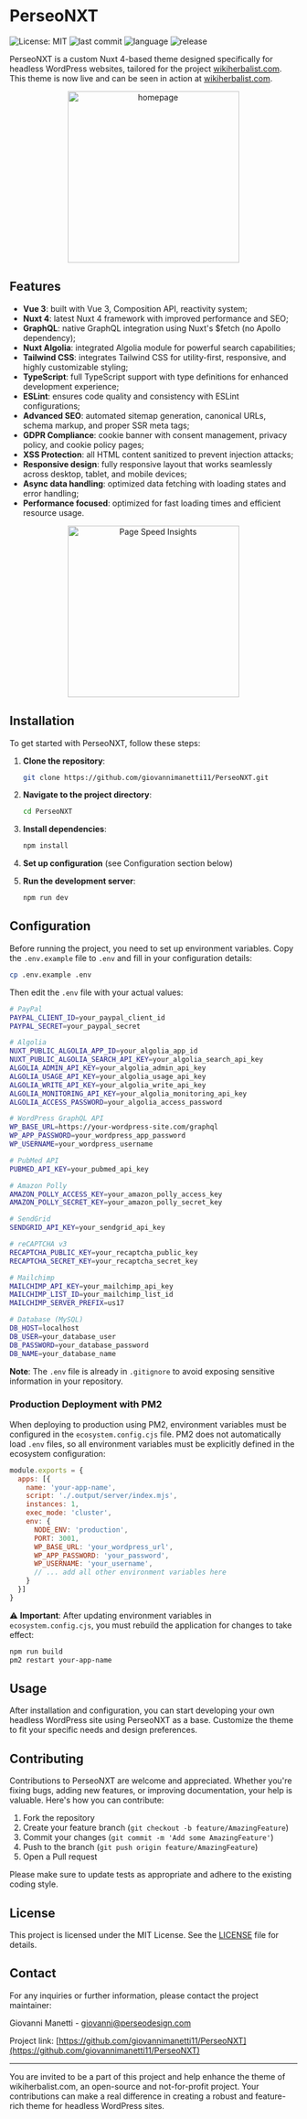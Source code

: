 # PerseoNXT

![License: MIT](https://img.shields.io/badge/License-MIT-yellow.svg)
![last commit](https://img.shields.io/github/last-commit/giovannimanetti11/PerseoNXT)
![language](https://img.shields.io/github/languages/top/giovannimanetti11/PerseoNXT)
![release](https://img.shields.io/github/v/release/giovannimanetti11/PerseoNXT?include_prereleases)

PerseoNXT is a custom Nuxt 4-based theme designed specifically for headless WordPress websites, tailored for the project [wikiherbalist.com](https://wikiherbalist.com). This theme is now live and can be seen in action at [wikiherbalist.com](https://wikiherbalist.com).

<p align="center">
<img src="https://github.com/user-attachments/assets/1b48f4bd-8628-4e8f-bea2-8e28bf12b7d6" alt="homepage" width="300">
</p>

## Features

- **Vue 3**: built with Vue 3, Composition API, reactivity system;
- **Nuxt 4**: latest Nuxt 4 framework with improved performance and SEO;
- **GraphQL**: native GraphQL integration using Nuxt's $fetch (no Apollo dependency);
- **Nuxt Algolia**: integrated Algolia module for powerful search capabilities;
- **Tailwind CSS**: integrates Tailwind CSS for utility-first, responsive, and highly customizable styling;
- **TypeScript**: full TypeScript support with type definitions for enhanced development experience;
- **ESLint**: ensures code quality and consistency with ESLint configurations;
- **Advanced SEO**: automated sitemap generation, canonical URLs, schema markup, and proper SSR meta tags;
- **GDPR Compliance**: cookie banner with consent management, privacy policy, and cookie policy pages;
- **XSS Protection**: all HTML content sanitized to prevent injection attacks;
- **Responsive design**: fully responsive layout that works seamlessly across desktop, tablet, and mobile devices;
- **Async data handling**: optimized data fetching with loading states and error handling;
- **Performance focused**: optimized for fast loading times and efficient resource usage.

<p align="center">
  <img src="https://github.com/user-attachments/assets/1ba482cb-f808-4e3b-b42b-7ae20b2c8d58" alt="Page Speed Insights" width="300">
</p>

## Installation

To get started with PerseoNXT, follow these steps:

1. **Clone the repository**:
   ```bash
   git clone https://github.com/giovannimanetti11/PerseoNXT.git
   ```

2. **Navigate to the project directory**:
   ```bash
   cd PerseoNXT
   ```

3. **Install dependencies**:
   ```bash
   npm install
   ```

4. **Set up configuration** (see Configuration section below)

5. **Run the development server**:
   ```bash
   npm run dev
   ```

## Configuration

Before running the project, you need to set up environment variables. Copy the `.env.example` file to `.env` and fill in your configuration details:

```bash
cp .env.example .env
```

Then edit the `.env` file with your actual values:

```bash
# PayPal
PAYPAL_CLIENT_ID=your_paypal_client_id
PAYPAL_SECRET=your_paypal_secret

# Algolia
NUXT_PUBLIC_ALGOLIA_APP_ID=your_algolia_app_id
NUXT_PUBLIC_ALGOLIA_SEARCH_API_KEY=your_algolia_search_api_key
ALGOLIA_ADMIN_API_KEY=your_algolia_admin_api_key
ALGOLIA_USAGE_API_KEY=your_algolia_usage_api_key
ALGOLIA_WRITE_API_KEY=your_algolia_write_api_key
ALGOLIA_MONITORING_API_KEY=your_algolia_monitoring_api_key
ALGOLIA_ACCESS_PASSWORD=your_algolia_access_password

# WordPress GraphQL API
WP_BASE_URL=https://your-wordpress-site.com/graphql
WP_APP_PASSWORD=your_wordpress_app_password
WP_USERNAME=your_wordpress_username

# PubMed API
PUBMED_API_KEY=your_pubmed_api_key

# Amazon Polly
AMAZON_POLLY_ACCESS_KEY=your_amazon_polly_access_key
AMAZON_POLLY_SECRET_KEY=your_amazon_polly_secret_key

# SendGrid
SENDGRID_API_KEY=your_sendgrid_api_key

# reCAPTCHA v3
RECAPTCHA_PUBLIC_KEY=your_recaptcha_public_key
RECAPTCHA_SECRET_KEY=your_recaptcha_secret_key

# Mailchimp
MAILCHIMP_API_KEY=your_mailchimp_api_key
MAILCHIMP_LIST_ID=your_mailchimp_list_id
MAILCHIMP_SERVER_PREFIX=us17

# Database (MySQL)
DB_HOST=localhost
DB_USER=your_database_user
DB_PASSWORD=your_database_password
DB_NAME=your_database_name
```

**Note**: The `.env` file is already in `.gitignore` to avoid exposing sensitive information in your repository.

### Production Deployment with PM2

When deploying to production using PM2, environment variables must be configured in the `ecosystem.config.cjs` file. PM2 does not automatically load `.env` files, so all environment variables must be explicitly defined in the ecosystem configuration:

```javascript
module.exports = {
  apps: [{
    name: 'your-app-name',
    script: './.output/server/index.mjs',
    instances: 1,
    exec_mode: 'cluster',
    env: {
      NODE_ENV: 'production',
      PORT: 3001,
      WP_BASE_URL: 'your_wordpress_url',
      WP_APP_PASSWORD: 'your_password',
      WP_USERNAME: 'your_username',
      // ... add all other environment variables here
    }
  }]
}
```

⚠️ **Important**: After updating environment variables in `ecosystem.config.cjs`, you must rebuild the application for changes to take effect:

```bash
npm run build
pm2 restart your-app-name
```

## Usage

After installation and configuration, you can start developing your own headless WordPress site using PerseoNXT as a base. Customize the theme to fit your specific needs and design preferences.

## Contributing

Contributions to PerseoNXT are welcome and appreciated. Whether you're fixing bugs, adding new features, or improving documentation, your help is valuable. Here's how you can contribute:

1. Fork the repository
2. Create your feature branch (`git checkout -b feature/AmazingFeature`)
3. Commit your changes (`git commit -m 'Add some AmazingFeature'`)
4. Push to the branch (`git push origin feature/AmazingFeature`)
5. Open a Pull request

Please make sure to update tests as appropriate and adhere to the existing coding style.

## License

This project is licensed under the MIT License. See the [LICENSE](LICENSE) file for details.

## Contact

For any inquiries or further information, please contact the project maintainer:

Giovanni Manetti - [giovanni@perseodesign.com](mailto:giovanni@perseodesign.com)

Project link: [https://github.com/giovannimanetti11/PerseoNXT](https://github.com/giovannimanetti11/PerseoNXT)

---

You are invited to be a part of this project and help enhance the theme of wikiherbalist.com, an open-source and not-for-profit project. Your contributions can make a real difference in creating a robust and feature-rich theme for headless WordPress sites.
